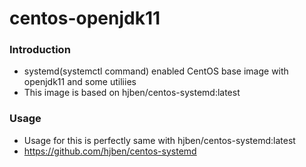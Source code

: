 # centos-openjdk11
### Introduction
- systemd(systemctl command) enabled CentOS base image with openjdk11 and some utiliies
- This image is based on hjben/centos-systemd:latest

### Usage
- Usage for this is perfectly same with hjben/centos-systemd:latest
- https://github.com/hjben/centos-systemd
